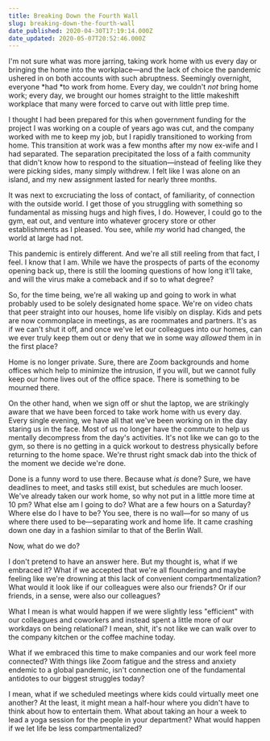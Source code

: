 ```yaml
---
title: Breaking Down the Fourth Wall
slug: breaking-down-the-fourth-wall
date_published: 2020-04-30T17:19:14.000Z
date_updated: 2020-05-07T20:52:46.000Z
---
```


I'm not sure what was more jarring, taking work home with us every day or bringing the home into the workplace—and the lack of choice the pandemic ushered in on both accounts with such abruptness. Seemingly overnight, everyone *had *to work from home. Every day, we couldn't *not* bring home work; every day, we brought our homes straight to the little makeshift workplace that many were forced to carve out with little prep time.

I thought I had been prepared for this when government funding for the project I was working on a couple of years ago was cut, and the company worked with me to keep my job, but I rapidly transitioned to working from home. This transition at work was a few months after my now ex-wife and I had separated. The separation precipitated the loss of a faith community that didn't know how to respond to the situation—instead of feeling like they were picking sides, many simply withdrew. I felt like I was alone on an island, and my new assignment lasted for nearly three months.

It was next to excruciating the loss of contact, of familiarity, of connection with the outside world. I get those of you struggling with something so fundamental as missing hugs and high fives, I do. However, I could go to the gym, eat out, and venture into whatever grocery store or other establishments as I pleased. You see, while *my* world had changed, the world at large had not.

This pandemic is entirely different. And we're all still reeling from that fact, I feel. I know that I am. While we have the prospects of parts of the economy opening back up, there is still the looming questions of how long it'll take, and will the virus make a comeback and if so to what degree?

So, for the time being, we're all waking up and going to work in what probably used to be solely designated home space. We're on video chats that peer straight into our houses, home life visibly on display. Kids and pets are now commonplace in meetings, as are roommates and partners. It's as if we can't shut it off, and once we've let our colleagues into our homes, can we ever truly keep them out or deny that we in some way *allowed* them in in the first place?

Home is no longer private. Sure, there are Zoom backgrounds and home offices which help to minimize the intrusion, if you will, but we cannot fully keep our home lives out of the office space. There is something to be mourned there.

On the other hand, when we sign off or shut the laptop, we are strikingly aware that we have been forced to take work home with us every day. Every single evening, we have all that we've been working on in the day staring us in the face. Most of us no longer have the commute to help us mentally decompress from the day's activities. It's not like we can go to the gym, so there is no getting in a quick workout to destress physically before returning to the home space. We're thrust right smack dab into the thick of the moment we decide we're done.

Done is a funny word to use there. Because what *is* done? Sure, we have deadlines to meet, and tasks still exist, but schedules are much looser. We've already taken our work home, so why not put in a little more time at 10 pm? What else am I going to do? What are a few hours on a Saturday? Where else do I have to be? You see, there is no wall—for so many of us where there used to be—separating work and home life. It came crashing down one day in a fashion similar to that of the Berlin Wall.

Now, what do we do?

I don't pretend to have an answer here. But my thought is, what if we embraced it? What if we accepted that we're all floundering and maybe feeling like we're drowning at this lack of convenient compartmentalization? What would it look like if our colleagues were also our friends? Or if our friends, in a sense, were also our colleagues?

What I mean is what would happen if we were slightly less "efficient" with our colleagues and coworkers and instead spent a little more of our workdays on being relational? I mean, shit, it's not like we can walk over to the company kitchen or the coffee machine today.

What if we embraced this time to make companies and our work feel more connected? With things like Zoom fatigue and the stress and anxiety endemic to a global pandemic, isn't connection one of the fundamental antidotes to our biggest struggles today?

I mean, what if we scheduled meetings where kids could virtually meet one another? At the least, it might mean a half-hour where you didn't have to think about how to entertain them. What about taking an hour a week to lead a yoga session for the people in your department? What would happen if we let life be less compartmentalized?
